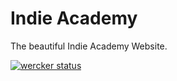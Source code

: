 # Indie Academy
The beautiful Indie Academy Website.

[![wercker status](https://app.wercker.com/status/481b4e8f0de96f8e33749b4f264a0c07/m/master "wercker status")](https://app.wercker.com/project/byKey/481b4e8f0de96f8e33749b4f264a0c07)
